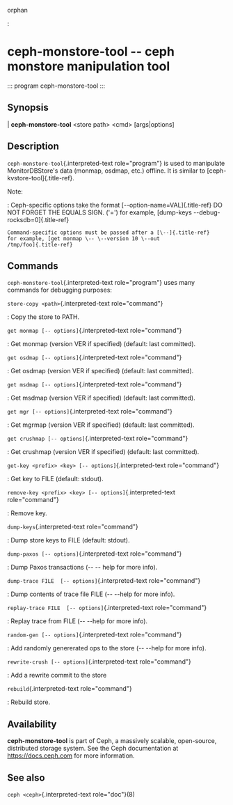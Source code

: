 orphan

:   

# ceph-monstore-tool \-- ceph monstore manipulation tool

::: program
ceph-monstore-tool
:::

## Synopsis

| **ceph-monstore-tool** \<store path\> \<cmd\> \[args\|options\]

## Description

`ceph-monstore-tool`{.interpreted-text role="program"} is used to
manipulate MonitorDBStore\'s data (monmap, osdmap, etc.) offline. It is
similar to [ceph-kvstore-tool]{.title-ref}.

Note:

:   Ceph-specific options take the format
    [\--option-name=VAL]{.title-ref} DO NOT FORGET THE EQUALS SIGN.
    (\'=\') for example, [dump-keys \--debug-rocksdb=0]{.title-ref}

    Command-specific options must be passed after a [\--]{.title-ref}
    for example, [get monmap \-- \--version 10 \--out
    /tmp/foo]{.title-ref}

## Commands

`ceph-monstore-tool`{.interpreted-text role="program"} uses many
commands for debugging purposes:

`store-copy <path>`{.interpreted-text role="command"}

:   Copy the store to PATH.

`get monmap [-- options]`{.interpreted-text role="command"}

:   Get monmap (version VER if specified) (default: last committed).

`get osdmap [-- options]`{.interpreted-text role="command"}

:   Get osdmap (version VER if specified) (default: last committed).

`get msdmap [-- options]`{.interpreted-text role="command"}

:   Get msdmap (version VER if specified) (default: last committed).

`get mgr [-- options]`{.interpreted-text role="command"}

:   Get mgrmap (version VER if specified) (default: last committed).

`get crushmap [-- options]`{.interpreted-text role="command"}

:   Get crushmap (version VER if specified) (default: last committed).

`get-key <prefix> <key> [-- options]`{.interpreted-text role="command"}

:   Get key to FILE (default: stdout).

`remove-key <prefix> <key> [-- options]`{.interpreted-text role="command"}

:   Remove key.

`dump-keys`{.interpreted-text role="command"}

:   Dump store keys to FILE (default: stdout).

`dump-paxos [-- options]`{.interpreted-text role="command"}

:   Dump Paxos transactions (\-- \-- help for more info).

`dump-trace FILE  [-- options]`{.interpreted-text role="command"}

:   Dump contents of trace file FILE (\-- \--help for more info).

`replay-trace FILE  [-- options]`{.interpreted-text role="command"}

:   Replay trace from FILE (\-- \--help for more info).

`random-gen [-- options]`{.interpreted-text role="command"}

:   Add randomly genererated ops to the store (\-- \--help for more
    info).

`rewrite-crush [-- options]`{.interpreted-text role="command"}

:   Add a rewrite commit to the store

`rebuild`{.interpreted-text role="command"}

:   Rebuild store.

## Availability

**ceph-monstore-tool** is part of Ceph, a massively scalable,
open-source, distributed storage system. See the Ceph documentation at
<https://docs.ceph.com> for more information.

## See also

`ceph <ceph>`{.interpreted-text role="doc"}(8)
